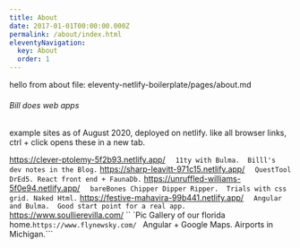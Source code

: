 ```yaml
---
title: About
date: 2017-01-01T00:00:00.000Z
permalink: /about/index.html
eleventyNavigation:
  key: About
  order: 1
---
```

hello from about file: eleventy-netlify-boilerplate/pages/about.md

###### Bill does web apps

example sites as of August 2020, deployed on netlify.
like all browser links, ctrl + click opens these in a new tab.

https://clever-ptolemy-5f2b93.netlify.app/  ```  11ty with Bulma.  Billl's dev notes in the Blog.```
https://sharp-leavitt-971c15.netlify.app/ ```  QuestTool DrEd5. React front end + FaunaDb.```
https://unruffled-williams-5f0e94.netlify.app/   ```  bareBones Chipper Dipper Ripper.  Trials with css grid. Naked Html.```
https://festive-mahavira-99b441.netlify.app/  ```  Angular and Bulma.  Good start point for a real app.```
https://www.soullierevilla.com/  ``  `Pic Gallery of our florida home.```
https://www.flynewsky.com/  ```  Angular + Google Maps.  Airports in Michigan.```


